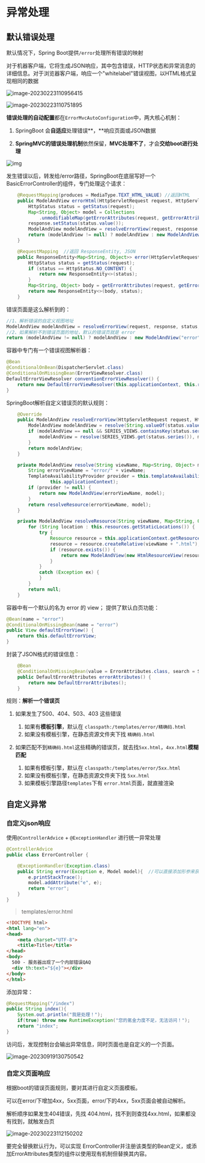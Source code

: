 # 异常处理

## 默认错误处理

默认情况下，Spring Boot提供`/error`处理所有错误的映射

对于机器客户端，它将生成JSON响应，其中包含错误，HTTP状态和异常消息的详细信息。对于浏览器客户端，响应一个"whitelabel"错误视图，以HTML格式呈现相同的数据

![image-20230223110956415](https://cdn.jsdelivr.net/gh/letengzz/Two-C@main/img/Java/202307312050534.png)

![image-20230223110751895](https://cdn.jsdelivr.net/gh/letengzz/Two-C@main/img/Java/202307312050313.png)

**错误处理的自动配置**都在`ErrorMvcAutoConfiguration`中，两大核心机制：

1. SpringBoot 会**自适应**处理错误**，**响应页面或JSON数据

2. **SpringMVC的错误处理机制**依然保留，**MVC处理不了**，才会**交给boot进行处理**

![img](https://cdn.jsdelivr.net/gh/letengzz/Two-C@main/img/Java/202307312059215.png)

发生错误以后，转发给/error路径，SpringBoot在底层写好一个 BasicErrorController的组件，专门处理这个请求：

```java
	@RequestMapping(produces = MediaType.TEXT_HTML_VALUE) //返回HTML
	public ModelAndView errorHtml(HttpServletRequest request, HttpServletResponse response) {
		HttpStatus status = getStatus(request);
		Map<String, Object> model = Collections
			.unmodifiableMap(getErrorAttributes(request, getErrorAttributeOptions(request, MediaType.TEXT_HTML)));
		response.setStatus(status.value());
		ModelAndView modelAndView = resolveErrorView(request, response, status, model);
		return (modelAndView != null) ? modelAndView : new ModelAndView("error", model);
	}

	@RequestMapping  //返回 ResponseEntity, JSON
	public ResponseEntity<Map<String, Object>> error(HttpServletRequest request) {
		HttpStatus status = getStatus(request);
		if (status == HttpStatus.NO_CONTENT) {
			return new ResponseEntity<>(status);
		}
		Map<String, Object> body = getErrorAttributes(request, getErrorAttributeOptions(request, MediaType.ALL));
		return new ResponseEntity<>(body, status);
	}
```

错误页面是这么解析到的：

```java
//1、解析错误的自定义视图地址
ModelAndView modelAndView = resolveErrorView(request, response, status, model);
//2、如果解析不到错误页面的地址，默认的错误页就是 error
return (modelAndView != null) ? modelAndView : new ModelAndView("error", model);
```

容器中专门有一个错误视图解析器：

```java
@Bean
@ConditionalOnBean(DispatcherServlet.class)
@ConditionalOnMissingBean(ErrorViewResolver.class)
DefaultErrorViewResolver conventionErrorViewResolver() {
    return new DefaultErrorViewResolver(this.applicationContext, this.resources);
}
```

SpringBoot解析自定义错误页的默认规则：

```java
	@Override
	public ModelAndView resolveErrorView(HttpServletRequest request, HttpStatus status, Map<String, Object> model) {
		ModelAndView modelAndView = resolve(String.valueOf(status.value()), model);
		if (modelAndView == null && SERIES_VIEWS.containsKey(status.series())) {
			modelAndView = resolve(SERIES_VIEWS.get(status.series()), model);
		}
		return modelAndView;
	}

	private ModelAndView resolve(String viewName, Map<String, Object> model) {
		String errorViewName = "error/" + viewName;
		TemplateAvailabilityProvider provider = this.templateAvailabilityProviders.getProvider(errorViewName,
				this.applicationContext);
		if (provider != null) {
			return new ModelAndView(errorViewName, model);
		}
		return resolveResource(errorViewName, model);
	}

	private ModelAndView resolveResource(String viewName, Map<String, Object> model) {
		for (String location : this.resources.getStaticLocations()) {
			try {
				Resource resource = this.applicationContext.getResource(location);
				resource = resource.createRelative(viewName + ".html");
				if (resource.exists()) {
					return new ModelAndView(new HtmlResourceView(resource), model);
				}
			}
			catch (Exception ex) {
			}
		}
		return null;
	}
```

容器中有一个默认的名为 error 的 view； 提供了默认白页功能：

```java
@Bean(name = "error")
@ConditionalOnMissingBean(name = "error")
public View defaultErrorView() {
    return this.defaultErrorView;
}
```

封装了JSON格式的错误信息：

```java
	@Bean
	@ConditionalOnMissingBean(value = ErrorAttributes.class, search = SearchStrategy.CURRENT)
	public DefaultErrorAttributes errorAttributes() {
		return new DefaultErrorAttributes();
	}
```

规则：**解析一个错误页**

1. 如果发生了500、404、503、403 这些错误
   1. 如果有**模板引擎**，默认在 `classpath:/templates/error/精确码.html`
   1. 如果没有模板引擎，在静态资源文件夹下找  `精确码.html`

1. 如果匹配不到`精确码.html`这些精确的错误页，就去找`5xx.html`，`4xx.html`**模糊匹配**
   1. 如果有模板引擎，默认在 `classpath:/templates/error/5xx.html`
   1. 如果没有模板引擎，在静态资源文件夹下找  `5xx.html`
   1. 如果模板引擎路径`templates`下有 `error.html`页面，就直接渲染

## 自定义异常

### 自定义json响应

使用`@ControllerAdvice` + `@ExceptionHandler` 进行统一异常处理

```java
@ControllerAdvice
public class ErrorController {

    @ExceptionHandler(Exception.class)
    public String error(Exception e, Model model){  //可以直接添加形参来获取异常
        e.printStackTrace();
        model.addAttribute("e", e);
        return "error";
    }
}
```

> templates/error.html

```html
<!DOCTYPE html>
<html lang="en">
<head>
    <meta charset="UTF-8">
    <title>Title</title>
</head>
<body>
  500 - 服务器出现了一个内部错误QAQ
  <div th:text="${e}"></div>
</body>
</html>
```

添加异常：

```java
@RequestMapping("/index")
public String index(){
    System.out.println("我是处理！");
    if(true) throw new RuntimeException("您的氪金力度不足，无法访问！");
    return "index";
}
```

访问后，发现控制台会输出异常信息，同时页面也是自定义的一个页面。

![image-20230919130750542](https://cdn.jsdelivr.net/gh/letengzz/tc2@main/img/Java/202309191308819.png)

### 自定义页面响应

根据boot的错误页面规则，要对其进行自定义页面模板。

可以在error/下增加4xx，5xx页面，error/下的4xx，5xx页面会被自动解析。

解析顺序如果发生404错误，先找 404.html，找不到则查找4xx.html，如果都没有找到，就触发白页

![image-20230223112150202](https://cdn.jsdelivr.net/gh/letengzz/tc2/img202403231846413.png)

要完全替换默认行为，可以实现 ErrorController并注册该类型的Bean定义，或添加ErrorAttributes类型的组件以使用现有机制但替换其内容。